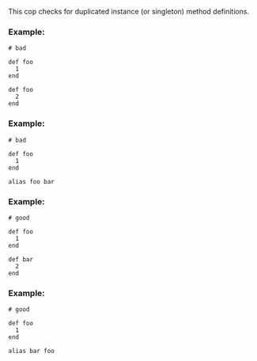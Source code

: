 This cop checks for duplicated instance (or singleton) method
definitions.

### Example:

    # bad

    def foo
      1
    end

    def foo
      2
    end

### Example:

    # bad

    def foo
      1
    end

    alias foo bar

### Example:

    # good

    def foo
      1
    end

    def bar
      2
    end

### Example:

    # good

    def foo
      1
    end

    alias bar foo